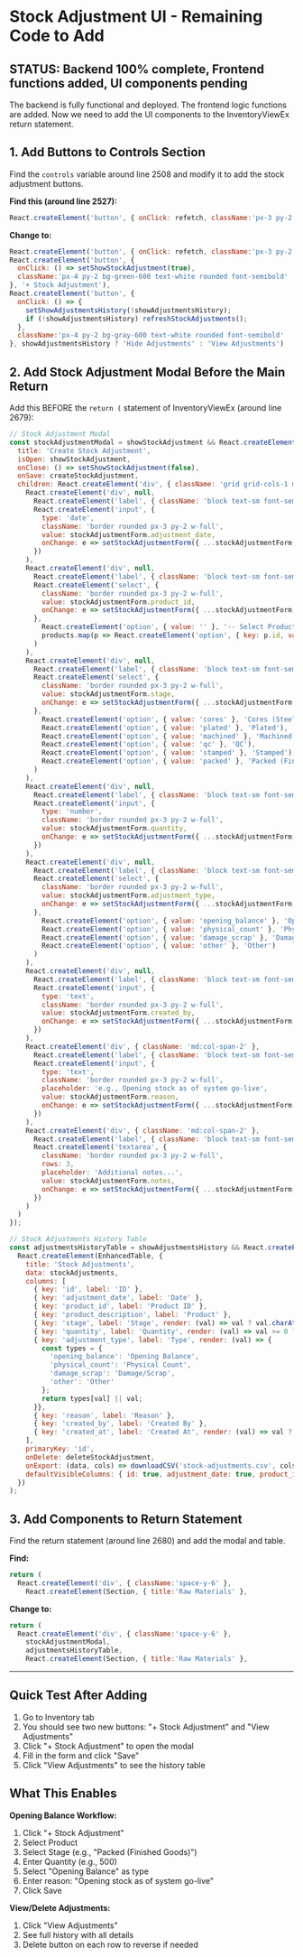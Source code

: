 # Stock Adjustment UI - Remaining Code to Add

## STATUS: Backend 100% complete, Frontend functions added, UI components pending

The backend is fully functional and deployed. The frontend logic functions are added.
Now we need to add the UI components to the InventoryViewEx return statement.

## 1. Add Buttons to Controls Section

Find the `controls` variable around line 2508 and modify it to add the stock adjustment buttons.

**Find this (around line 2527):**
```javascript
React.createElement('button', { onClick: refetch, className:'px-3 py-2 bg-blue-600 text-white rounded' }, 'Apply')
```

**Change to:**
```javascript
React.createElement('button', { onClick: refetch, className:'px-3 py-2 bg-blue-600 text-white rounded' }, 'Apply'),
React.createElement('button', {
  onClick: () => setShowStockAdjustment(true),
  className:'px-4 py-2 bg-green-600 text-white rounded font-semibold'
}, '+ Stock Adjustment'),
React.createElement('button', {
  onClick: () => {
    setShowAdjustmentsHistory(!showAdjustmentsHistory);
    if (!showAdjustmentsHistory) refreshStockAdjustments();
  },
  className:'px-4 py-2 bg-gray-600 text-white rounded font-semibold'
}, showAdjustmentsHistory ? 'Hide Adjustments' : 'View Adjustments')
```

## 2. Add Stock Adjustment Modal Before the Main Return

Add this BEFORE the `return (` statement of InventoryViewEx (around line 2679):

```javascript
// Stock Adjustment Modal
const stockAdjustmentModal = showStockAdjustment && React.createElement(EditModal, {
  title: 'Create Stock Adjustment',
  isOpen: showStockAdjustment,
  onClose: () => setShowStockAdjustment(false),
  onSave: createStockAdjustment,
  children: React.createElement('div', { className: 'grid grid-cols-1 md:grid-cols-2 gap-4' },
    React.createElement('div', null,
      React.createElement('label', { className: 'block text-sm font-semibold text-gray-700 mb-1' }, 'Adjustment Date'),
      React.createElement('input', {
        type: 'date',
        className: 'border rounded px-3 py-2 w-full',
        value: stockAdjustmentForm.adjustment_date,
        onChange: e => setStockAdjustmentForm({ ...stockAdjustmentForm, adjustment_date: e.target.value })
      })
    ),
    React.createElement('div', null,
      React.createElement('label', { className: 'block text-sm font-semibold text-gray-700 mb-1' }, 'Product *'),
      React.createElement('select', {
        className: 'border rounded px-3 py-2 w-full',
        value: stockAdjustmentForm.product_id,
        onChange: e => setStockAdjustmentForm({ ...stockAdjustmentForm, product_id: e.target.value })
      },
        React.createElement('option', { value: '' }, '-- Select Product --'),
        products.map(p => React.createElement('option', { key: p.id, value: p.id }, `${p.id} - ${p.description}`))
      )
    ),
    React.createElement('div', null,
      React.createElement('label', { className: 'block text-sm font-semibold text-gray-700 mb-1' }, 'Stage *'),
      React.createElement('select', {
        className: 'border rounded px-3 py-2 w-full',
        value: stockAdjustmentForm.stage,
        onChange: e => setStockAdjustmentForm({ ...stockAdjustmentForm, stage: e.target.value })
      },
        React.createElement('option', { value: 'cores' }, 'Cores (Steel Rods from Job Work)'),
        React.createElement('option', { value: 'plated' }, 'Plated'),
        React.createElement('option', { value: 'machined' }, 'Machined'),
        React.createElement('option', { value: 'qc' }, 'QC'),
        React.createElement('option', { value: 'stamped' }, 'Stamped'),
        React.createElement('option', { value: 'packed' }, 'Packed (Finished Goods)')
      )
    ),
    React.createElement('div', null,
      React.createElement('label', { className: 'block text-sm font-semibold text-gray-700 mb-1' }, 'Quantity * (can be negative)'),
      React.createElement('input', {
        type: 'number',
        className: 'border rounded px-3 py-2 w-full',
        value: stockAdjustmentForm.quantity,
        onChange: e => setStockAdjustmentForm({ ...stockAdjustmentForm, quantity: Number(e.target.value) })
      })
    ),
    React.createElement('div', null,
      React.createElement('label', { className: 'block text-sm font-semibold text-gray-700 mb-1' }, 'Adjustment Type'),
      React.createElement('select', {
        className: 'border rounded px-3 py-2 w-full',
        value: stockAdjustmentForm.adjustment_type,
        onChange: e => setStockAdjustmentForm({ ...stockAdjustmentForm, adjustment_type: e.target.value })
      },
        React.createElement('option', { value: 'opening_balance' }, 'Opening Balance'),
        React.createElement('option', { value: 'physical_count' }, 'Physical Count Adjustment'),
        React.createElement('option', { value: 'damage_scrap' }, 'Damage/Scrap'),
        React.createElement('option', { value: 'other' }, 'Other')
      )
    ),
    React.createElement('div', null,
      React.createElement('label', { className: 'block text-sm font-semibold text-gray-700 mb-1' }, 'Created By'),
      React.createElement('input', {
        type: 'text',
        className: 'border rounded px-3 py-2 w-full',
        value: stockAdjustmentForm.created_by,
        onChange: e => setStockAdjustmentForm({ ...stockAdjustmentForm, created_by: e.target.value })
      })
    ),
    React.createElement('div', { className: 'md:col-span-2' },
      React.createElement('label', { className: 'block text-sm font-semibold text-gray-700 mb-1' }, 'Reason * (Why is this adjustment needed?)'),
      React.createElement('input', {
        type: 'text',
        className: 'border rounded px-3 py-2 w-full',
        placeholder: 'e.g., Opening stock as of system go-live',
        value: stockAdjustmentForm.reason,
        onChange: e => setStockAdjustmentForm({ ...stockAdjustmentForm, reason: e.target.value })
      })
    ),
    React.createElement('div', { className: 'md:col-span-2' },
      React.createElement('label', { className: 'block text-sm font-semibold text-gray-700 mb-1' }, 'Notes (Optional)'),
      React.createElement('textarea', {
        className: 'border rounded px-3 py-2 w-full',
        rows: 3,
        placeholder: 'Additional notes...',
        value: stockAdjustmentForm.notes,
        onChange: e => setStockAdjustmentForm({ ...stockAdjustmentForm, notes: e.target.value })
      })
    )
  )
});

// Stock Adjustments History Table
const adjustmentsHistoryTable = showAdjustmentsHistory && React.createElement(Section, { title: 'Stock Adjustments History' },
  React.createElement(EnhancedTable, {
    title: 'Stock Adjustments',
    data: stockAdjustments,
    columns: [
      { key: 'id', label: 'ID' },
      { key: 'adjustment_date', label: 'Date' },
      { key: 'product_id', label: 'Product ID' },
      { key: 'product_description', label: 'Product' },
      { key: 'stage', label: 'Stage', render: (val) => val ? val.charAt(0).toUpperCase() + val.slice(1) : '-' },
      { key: 'quantity', label: 'Quantity', render: (val) => val >= 0 ? `+${val}` : val },
      { key: 'adjustment_type', label: 'Type', render: (val) => {
        const types = {
          'opening_balance': 'Opening Balance',
          'physical_count': 'Physical Count',
          'damage_scrap': 'Damage/Scrap',
          'other': 'Other'
        };
        return types[val] || val;
      }},
      { key: 'reason', label: 'Reason' },
      { key: 'created_by', label: 'Created By' },
      { key: 'created_at', label: 'Created At', render: (val) => val ? new Date(val).toLocaleString() : '-' }
    ],
    primaryKey: 'id',
    onDelete: deleteStockAdjustment,
    onExport: (data, cols) => downloadCSV('stock-adjustments.csv', cols.map(c=>({key:c.key,label:c.label})), data),
    defaultVisibleColumns: { id: true, adjustment_date: true, product_id: true, product_description: true, stage: true, quantity: true, adjustment_type: true, reason: true, created_by: true, created_at: false }
  })
);
```

## 3. Add Components to Return Statement

Find the return statement (around line 2680) and add the modal and table.

**Find:**
```javascript
return (
  React.createElement('div', { className:'space-y-6' },
    React.createElement(Section, { title:'Raw Materials' },
```

**Change to:**
```javascript
return (
  React.createElement('div', { className:'space-y-6' },
    stockAdjustmentModal,
    adjustmentsHistoryTable,
    React.createElement(Section, { title:'Raw Materials' },
```

---

## Quick Test After Adding

1. Go to Inventory tab
2. You should see two new buttons: "+ Stock Adjustment" and "View Adjustments"
3. Click "+ Stock Adjustment" to open the modal
4. Fill in the form and click "Save"
5. Click "View Adjustments" to see the history table

## What This Enables

**Opening Balance Workflow:**
1. Click "+ Stock Adjustment"
2. Select Product
3. Select Stage (e.g., "Packed (Finished Goods)")
4. Enter Quantity (e.g., 500)
5. Select "Opening Balance" as type
6. Enter reason: "Opening stock as of system go-live"
7. Click Save

**View/Delete Adjustments:**
1. Click "View Adjustments"
2. See full history with all details
3. Delete button on each row to reverse if needed
